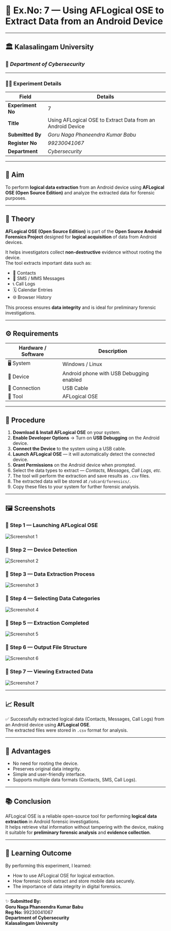 # 🧪 **Ex.No: 7 — Using AFLogical OSE to Extract Data from an Android Device**

---

## 🏛️ **Kalasalingam University**
### 🧩 *Department of Cybersecurity*

---

### 👨‍💻 **Experiment Details**

| **Field** | **Details** |
|------------|-------------|
| **Experiment No** | 7 |
| **Title** | Using AFLogical OSE to Extract Data from an Android Device |
| **Submitted By** | *Goru Naga Phaneendra Kumar Babu* |
| **Register No** | *99230041067* |
| **Department** | *Cybersecurity* |

---

## 🎯 **Aim**

To perform **logical data extraction** from an Android device using **AFLogical OSE (Open Source Edition)** and analyze the extracted data for forensic purposes.

---

## 📘 **Theory**

**AFLogical OSE (Open Source Edition)** is part of the **Open Source Android Forensics Project** designed for **logical acquisition** of data from Android devices.  

It helps investigators collect **non-destructive** evidence without rooting the device.  
The tool extracts important data such as:
- 📇 Contacts  
- 💬 SMS / MMS Messages  
- 📞 Call Logs  
- 🗓️ Calendar Entries  
- 🌐 Browser History  

This process ensures **data integrity** and is ideal for preliminary forensic investigations.

---

## ⚙️ **Requirements**

| **Hardware / Software** | **Description** |
|---------------------------|------------------|
| 🖥️ System | Windows / Linux |
| 📱 Device | Android phone with USB Debugging enabled |
| 🔌 Connection | USB Cable |
| 🧰 Tool | AFLogical OSE |

---

## 🧾 **Procedure**

1. **Download & Install AFLogical OSE** on your system.  
2. **Enable Developer Options** → Turn on **USB Debugging** on the Android device.  
3. **Connect the Device** to the system using a USB cable.  
4. **Launch AFLogical OSE** — it will automatically detect the connected device.  
5. **Grant Permissions** on the Android device when prompted.  
6. Select the data types to extract — *Contacts, Messages, Call Logs, etc.*  
7. The tool will perform the extraction and save results as `.csv` files.  
8. The extracted data will be stored at `/sdcard/forensics/`.  
9. Copy these files to your system for further forensic analysis.

---

## 🖼️ **Screenshots**

### 📸 Step 1 — Launching AFLogical OSE  
![Screenshot 1](https://github.com/user-attachments/assets/bf3d4690-98b2-4afc-9dcc-1b88deef2e71)

### 📸 Step 2 — Device Detection  
![Screenshot 2](https://github.com/user-attachments/assets/c16b02ed-1e48-4946-a562-043abb3e9e25)

### 📸 Step 3 — Data Extraction Process  
![Screenshot 3](https://github.com/user-attachments/assets/f84a2449-99e1-4a7f-8854-58f2964be372)

### 📸 Step 4 — Selecting Data Categories  
![Screenshot 4](https://github.com/user-attachments/assets/3bebf98b-8dab-4d04-ba44-1dc70d7d2d62)

### 📸 Step 5 — Extraction Completed  
![Screenshot 5](https://github.com/user-attachments/assets/b02f289c-3de4-42f5-90c1-518131a6e4f7)

### 📸 Step 6 — Output File Structure  
![Screenshot 6](https://github.com/user-attachments/assets/545baf69-e750-410a-b07a-657d60b91e97)

### 📸 Step 7 — Viewing Extracted Data  
![Screenshot 7](https://github.com/user-attachments/assets/22f021cb-f711-4268-88cb-eba0ed6c5684)

---

## 📈 **Result**

✅ Successfully extracted logical data (Contacts, Messages, Call Logs) from an Android device using **AFLogical OSE**.  
The extracted files were stored in `.csv` format for analysis.

---

## 🧩 **Advantages**

- No need for rooting the device.  
- Preserves original data integrity.  
- Simple and user-friendly interface.  
- Supports multiple data formats (Contacts, SMS, Call Logs).  

---

## 📚 **Conclusion**

AFLogical OSE is a reliable open-source tool for performing **logical data extraction** in Android forensic investigations.  
It helps retrieve vital information without tampering with the device, making it suitable for **preliminary forensic analysis** and **evidence collection**.

---

## 🧠 **Learning Outcome**

By performing this experiment, I learned:
- How to use AFLogical OSE for logical extraction.  
- How forensic tools extract and store mobile data securely.  
- The importance of data integrity in digital forensics.

---

✨ **Submitted By:**  
**Goru Naga Phaneendra Kumar Babu**  
**Reg No:** 99230041067  
**Department of Cybersecurity**  
**Kalasalingam University**


